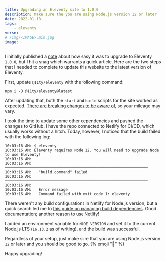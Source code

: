 ```yaml
---
title: Upgrading an Eleventy site to 1.0.0
description: Make sure the you are using Node.js version 12 or later
date: 2022-01-18
tags:
    - eleventy
verse:
# /img/<IMAGE>.min.jpg
image:
---
```


I initially published a [note](/notes) about how easy it was to upgrade to Eleventy `1.0.0`, but I hit a snag which warrants a quick article. Here are the two steps that I needed to complete to update this website to the latest version of Eleventy.

First, update `@11ty/eleventy` with the following command:

```shell
npm i -D @11ty/eleventy@latest
```

After updating that, both the `start` and `build` scripts for the site worked as expected. [There are breaking changes to be aware of](https://github.com/11ty/eleventy/releases/tag/v1.0.0), so your mileage may vary.

I took the time to update some other dependencies and pushed the changes to GitHub. I have the repo connected to Netlify for CI/CD, which usually works without a hitch. Today, however, I noticed that the build failed with the following log:

```
10:03:16 AM: $ eleventy
10:03:16 AM: Eleventy requires Node 12. You will need to upgrade Node to use Eleventy!
10:03:16 AM: ​
10:03:16 AM: ────────────────────────────────────────────────────────────────
10:03:16 AM:   "build.command" failed                                        
10:03:16 AM: ────────────────────────────────────────────────────────────────
10:03:16 AM: ​
10:03:16 AM:   Error message
10:03:16 AM:   Command failed with exit code 1: eleventy
```

There weren't any build configurations in Netlify for Node.js version, but a quick search led me to [this guide on managing build dependencies](https://docs.netlify.com/configure-builds/manage-dependencies/#node-js-and-javascript). Good documentation; another reason to use Netlify!

I added an environment variable for `NODE_VERSION` and set it to the current Node.js LTS (`16.13.2` as of writing), and the build was successful.

Regardless of your setup, just make sure that you are using Node.js version `12` or later and you should be good to go. {% emoji "🚀" %}

Happy upgrading!
